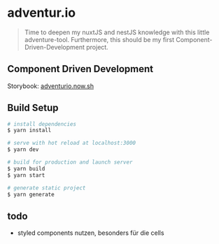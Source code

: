 # adventur.io

> Time to deepen my nuxtJS and nestJS knowledge with this little adventure-tool. Furthermore, this should be my first Component-Driven-Development project.

## Component Driven Development

Storybook: [adventurio.now.sh](https://adventurio.now.sh)

## Build Setup

```bash
# install dependencies
$ yarn install

# serve with hot reload at localhost:3000
$ yarn dev

# build for production and launch server
$ yarn build
$ yarn start

# generate static project
$ yarn generate
```

## todo

- styled components nutzen, besonders für die cells
